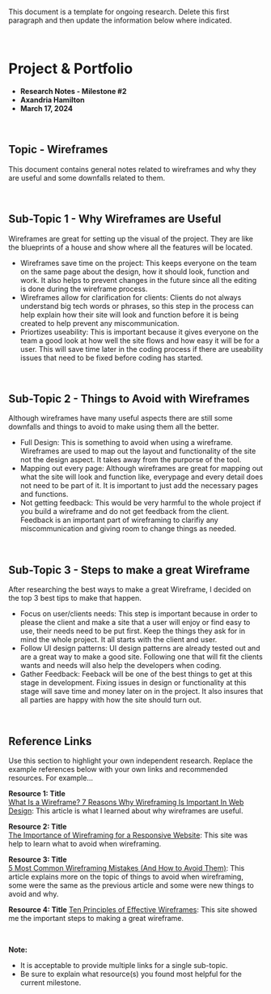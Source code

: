 This document is a template for ongoing research. Delete this first paragraph and then update the information below where indicated. 


<br>

# Project & Portfolio 

* **Research Notes - Milestone #2**
* **Axandria Hamilton**
* **March 17, 2024**

<br>


## Topic - Wireframes

This document contains general notes related to wireframes and why they are useful and some downfalls related to them.

<br>

## Sub-Topic 1 - Why Wireframes are Useful
Wireframes are great for setting up the visual of the project. They are like the blueprints of a house and show where all the features will be located.

* Wireframes save time on the project: This keeps everyone on the team on the same page about the design, how it should look, function and work. It also helps to prevent changes in the future since all the editing is done during the wireframe process.
* Wireframes allow for clarification for clients: Clients do not always understand big tech words or phrases, so this step in the process can help explain how their site will look and function before it is being created to help prevent any miscommunication.
* Priortizes useability: This is important because it gives everyone on the team a good look at how well the site flows and how easy it will be for a user. This will save time later in the coding process if there are useability issues that need to be fixed before coding has started.

<br>

## Sub-Topic 2 - Things to Avoid with Wireframes
Although wireframes have many useful aspects there are still some downfalls and things to avoid to make using them all the better. 

* Full Design: This is something to avoid when using a wireframe. Wireframes are used to map out the layout and functionality of the site not the design aspect. It takes away from the purporse of the tool.
* Mapping out every page: Although wireframes are great for mapping out what the site will look and function like, everypage and every detail does not need to be part of it. It is important to just add the necessary pages and functions.
* Not getting feedback: This would be very harmful to the whole project if you build a wireframe and do not get feedback from the client. Feedback is an important part of wireframing to clarifiy any miscommunication and giving room to change things as needed.

<br>

## Sub-Topic 3 - Steps to make a great Wireframe
After researching the best ways to make a great Wireframe, I decided on the top 3 best tips to make that happen. 

* Focus on user/clients needs: This step is important because in order to please the client and make a site that a user will enjoy or find easy to use, their needs need to be put first. Keep the things they ask for in mind the whole project. It all starts with the client and user.
* Follow UI design patterns: UI design patterns are already tested out and are a great way to make a good site. Following one that will fit the clients wants and needs will also help the developers when coding. 
* Gather Feedback: Feeback will be one of the best things to get at this stage in development. Fixing issues in design or functionality at this stage will save time and money later on in the project. It also insures that all parties are happy with how the site should turn out.


    
<br>

## Reference Links
Use this section to highlight your own independent research. Replace the example references below with your own links and recommended resources. For example...

**Resource 1: Title**  
[What Is a Wireframe? 7 Reasons Why Wireframing Is Important In Web Design](https://www.orbitmedia.com/blog/7-reasons-to-wireframe/): This article is what I learned about why wireframes are useful. 

**Resource 2: Title**    
[The Importance of Wireframing for a Responsive Website](https://www.seguetech.com/the-importance-of-wireframing-for-a-responsive-website/): This site was help to learn what to avoid when wireframing.

**Resource 3: Title**      
[5 Most Common Wireframing Mistakes (And How to Avoid Them)](https://www.sitepoint.com/5-most-common-wireframing-mistakes-and-how-to-avoid-them/#:~:text=Some%20common%20mistakes%20to%20avoid%20when%20creating%20a%20wireframe%20include,not%20receiving%20feedback%20from%20others.): This article explains more on the topic of things to avoid when wireframing, some were the same as the previous article and some were new things to avoid and why.

**Resource 4: Title**
[Ten Principles of Effective Wireframes](https://balsamiq.com/learn/articles/ten-principles-effective-wireframes/): This site showed me the important steps to making a great wireframe. 

<br>

**Note:**  

* It is acceptable to provide multiple links for a single sub-topic.  
* Be sure to explain what resource(s) you found most helpful for the current milestone. 



